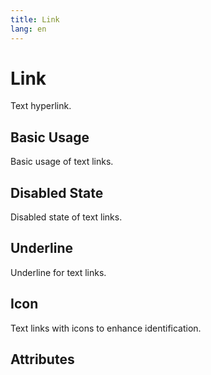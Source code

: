 ```yaml
---
title: Link
lang: en
---
```


<script setup lang="ts">
  import props from "../../../example/link/description/en-props.ts";
  import slots from "../../../example/link/description/en-slots.ts";
</script>

# Link

Text hyperlink.

## Basic Usage

Basic usage of text links.

<demo src="../../../example/link/base.vue"></demo>

## Disabled State 

Disabled state of text links.

<demo src="../../../example/link/disabled.vue"></demo>


## Underline 

Underline for text links.

<demo src="../../../example/link/underline.vue"></demo>

## Icon

Text links with icons to enhance identification.

<demo src="../../../example/link/iconlink.vue"></demo>

## Attributes

<table-block type="propsEn" :data="props"></table-block>
